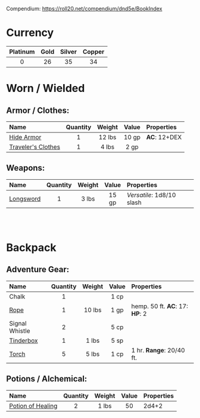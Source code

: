 Compendium: https://roll20.net/compendium/dnd5e/BookIndex

# Currency

| Platinum | Gold  | Silver | Copper |
| :------: | :---: | :----: | :----: |
| 0        | 26    | 35     | 34     |


# Worn / Wielded
## Armor / Clothes:
| Name                                         | Quantity | Weight | Value | Properties     |
| :------------------------------------------- | :------: | :----: | :---: | :------------- |
| [Hide Armor](https://goo.gl/5fMFr6)          | 1        | 12 lbs | 10 gp | **AC**: 12+DEX |
| [Traveler's Clothes ](https://goo.gl/Wdfzn3) | 1        | 4 lbs  | 2 gp  |                |

## Weapons:
| Name                               | Quantity | Weight | Value | Properties                |
| :--------------------------------- | :------: | :----: | :---: | :------------------------ |
| [Longsword](https://goo.gl/u7CuVC) | 1        | 3 lbs  | 15 gp | *Versatile*: 1d8/10 slash |
<br/>
<br/>

# Backpack
## Adventure Gear:
| Name                               | Quantity | Weight | Value | Properties                         |
| :--------------------------------- | :------: | :----: | :---: | :--------------------------------- |
| Chalk                              | 1        |        | 1 cp  |                                    |
| [Rope](https://goo.gl/MSX63h)      | 1        | 10 lbs | 1 gp  | hemp. 50 ft. **AC**: 17: **HP**: 2 |
| Signal Whistle                     | 2        |        | 5 cp  |                                    |
| [Tinderbox](https://goo.gl/VnN8k1) | 1        | 1 lbs  | 5 sp  |                                    |
| [Torch](https://goo.gl/sUHrvC)     | 5        | 5 lbs  | 1 cp  | 1 hr. **Range**: 20/40 ft.         |

## Potions / Alchemical:
| Name                                       | Quantity | Weight | Value | Properties |
| :----------------------------------------- | :------: | :----: | :---: | :--------- |
| [Potion of Healing](https://goo.gl/hKUUcX) | 2        | 1 lbs  | 50    | 2d4+2      |

